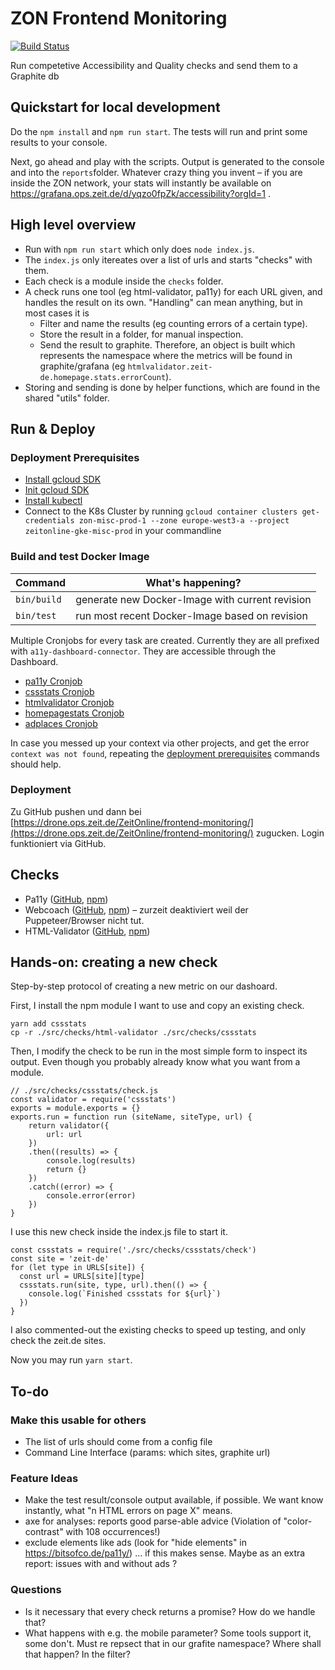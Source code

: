 # ZON Frontend Monitoring

[![Build Status](https://drone.ops.zeit.de/api/badges/ZeitOnline/frontend-monitoring/status.svg)](https://drone.ops.zeit.de/ZeitOnline/frontend-monitoring)

Run competetive Accessibility and Quality checks and send them to a Graphite db

## Quickstart for local development

Do the `npm install` and `npm run start`. The tests will run and print some results to your console.

Next, go ahead and play with the scripts. Output is generated to the console and into the `reports`folder. Whatever crazy thing you invent – if you are inside the ZON network, your stats will instantly be available on https://grafana.ops.zeit.de/d/yqzo0fpZk/accessibility?orgId=1 .

## High level overview

- Run with `npm run start` which only does `node index.js`.
- The `index.js` only itereates over a list of urls and starts "checks" with them.
- Each check is a module inside the `checks` folder.
- A check runs one tool (eg html-validator, pa11y) for each URL given, and handles the result on its own. "Handling" can mean anything, but in most cases it is
  - Filter and name the results (eg counting errors of a certain type).
  - Store the result in a folder, for manual inspection.
  - Send the result to graphite. Therefore, an object is built which represents the namespace where the metrics will be found in graphite/grafana (eg `htmlvalidator.zeit-de.homepage.stats.errorCount`).
- Storing and sending is done by helper functions, which are found in the shared "utils" folder.


## Run & Deploy

### Deployment Prerequisites
* [Install gcloud SDK](https://cloud.google.com/sdk/)
* [Init gcloud SDK](https://cloud.google.com/sdk/docs/quickstart-mac-os-x#initialize_the_sdk)
* [Install kubectl](https://kubernetes.io/docs/tasks/tools/install-kubectl/)
* Connect to the K8s Cluster by running `gcloud container clusters get-credentials zon-misc-prod-1 --zone europe-west3-a --project zeitonline-gke-misc-prod` in your commandline

### Build and test Docker Image

| Command | What's happening? |
| ------  | --------- |
| `bin/build` | generate new Docker-Image with current revision |
| `bin/test` | run most recent Docker-Image based on revision  |

Multiple Cronjobs for every task are created. Currently they are all prefixed with `a11y-dashboard-connector`.
They are accessible through the Dashboard.
- [pa11y Cronjob](https://console.cloud.google.com/kubernetes/cronjob/europe-west3-a/zon-misc-prod-1/frontend-monitoring/frontend-monitoring-pa11y/details?project=zeitonline-gke-misc-prod)
- [cssstats Cronjob](https://console.cloud.google.com/kubernetes/cronjob/europe-west3-a/zon-misc-prod-1/frontend-monitoring/frontend-monitoring-cssstats/details?project=zeitonline-gke-misc-prod)
- [htmlvalidator Cronjob](https://console.cloud.google.com/kubernetes/cronjob/europe-west3-a/zon-misc-prod-1/frontend-monitoring/frontend-monitoring-htmlvalidator/details?project=zeitonline-gke-misc-prod)
- [homepagestats Cronjob](https://console.cloud.google.com/kubernetes/cronjob/europe-west3-a/zon-misc-prod-1/frontend-monitoring/frontend-monitoring-homepagestats/details?project=zeitonline-gke-misc-prod)
- [adplaces Cronjob](https://console.cloud.google.com/kubernetes/cronjob/europe-west3-a/zon-misc-prod-1/frontend-monitoring/frontend-monitoring-adplaces/details?project=zeitonline-gke-misc-prod)

In case you messed up your context via other projects, and get the error `context was not found`, repeating the [deployment prerequisites](https://github.com/ZeitOnline/frontend-monitoring#deployment-prerequisites) commands should help.

### Deployment 

Zu GitHub pushen und dann bei [https://drone.ops.zeit.de/ZeitOnline/frontend-monitoring/](https://drone.ops.zeit.de/ZeitOnline/frontend-monitoring/) zugucken. Login funktioniert via GitHub.


## Checks

- Pa11y ([GitHub](https://github.com/pa11y/pa11y), [npm](https://www.npmjs.com/package/pa11y))
- Webcoach ([GitHub](https://github.com/sitespeedio/coach), [npm](https://www.npmjs.com/package/webcoach)) – zurzeit deaktiviert weil der Puppeteer/Browser nicht tut.
- HTML-Validator ([GitHub](https://github.com/zrrrzzt/html-validator), [npm](https://www.npmjs.com/package/html-validator))


## Hands-on: creating a new check

Step-by-step protocol of creating a new metric on our dashoard.

First, I install the npm module I want to use and copy an existing check.

	yarn add cssstats
	cp -r ./src/checks/html-validator ./src/checks/cssstats

Then, I modify the check to be run in the most simple form to inspect its output. Even though you probably already know what you want from a module.

	// ./src/checks/cssstats/check.js
	const validator = require('cssstats')
	exports = module.exports = {}
	exports.run = function run (siteName, siteType, url) {
		return validator({
			url: url
		})
		.then((results) => {
			console.log(results)
			return {}
		})
		.catch((error) => {
			console.error(error)
		})
	}

I use this new check inside the index.js file to start it. 

	const cssstats = require('./src/checks/cssstats/check')
	const site = 'zeit-de'
	for (let type in URLS[site]) {
	  const url = URLS[site][type]
	  cssstats.run(site, type, url).then(() => {
	    console.log(`Finished cssstats for ${url}`)
	  })
	}

I also commented-out the existing checks to speed up testing, and only check the zeit.de sites.

Now you may run `yarn start`.


## To-do

### Make this usable for others

- The list of urls should come from a config file
- Command Line Interface (params: which sites, graphite url)

### Feature Ideas

- Make the test result/console output available, if possible. We want know instantly, what "n HTML errors on page X" means.
- axe for analyses: reports good parse-able advice (Violation of "color-contrast" with 108 occurrences!)
- exclude elements like ads (look for "hide elements" in https://bitsofco.de/pa11y/) ... if this makes sense. Maybe as an extra report: issues with and without ads ?

### Questions

- Is it necessary that every check returns a promise? How do we handle that?
- What happens with e.g. the mobile parameter? Some tools support it, some don't. Must re repsect that in our grafite namespace? Where shall that happen? In the filter?
